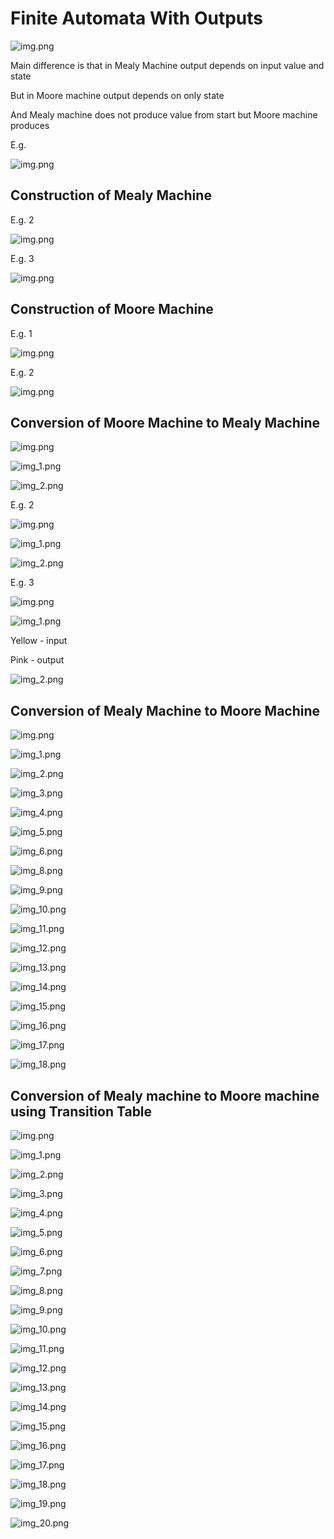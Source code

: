 # Finite Automata With Outputs

![img.png](../images/Finite_Automata_With_Outputs/Finite%20Automata%20With%20Outputs.png)

Main difference is that in Mealy Machine output depends on input value and state

But in Moore machine output depends on only state

And Mealy machine does not produce value from start but Moore machine produces

E.g.

![img.png](../images/Finite_Automata_With_Outputs/Finite%20Automata%20With%20Outputs%202.png)

## Construction of Mealy Machine

E.g. 2

![img.png](../images/Finite_Automata_With_Outputs/Finite%20Automata%20With%20Outputs%203.png)

E.g. 3

![img.png](../images/Finite_Automata_With_Outputs/Finite%20Automata%20With%20Outputs%204.png)

## Construction of Moore Machine

E.g. 1

![img.png](../images/Finite_Automata_With_Outputs/Finite%20Automata%20With%20Outputs%205.png)

E.g. 2

![img.png](../images/Finite_Automata_With_Outputs/Finite%20Automata%20With%20Outputs%206.png)

## Conversion of Moore Machine to Mealy Machine

![img.png](../images/Finite_Automata_With_Outputs/Finite%20Automata%20With%20Outputs%207.png)

![img_1.png](../images/Finite_Automata_With_Outputs/Finite%20Automata%20With%20Outputs%208.png)

![img_2.png](../images/Finite_Automata_With_Outputs/Finite%20Automata%20With%20Outputs%209.png)

E.g. 2

![img.png](../images/Finite_Automata_With_Outputs/Finite%20Automata%20With%20Outputs%2010.png)

![img_1.png](../images/Finite_Automata_With_Outputs/Finite%20Automata%20With%20Outputs%2011.png)

![img_2.png](../images/Finite_Automata_With_Outputs/Finite%20Automata%20With%20Outputs%2012.png)

E.g. 3

![img.png](../images/Finite_Automata_With_Outputs/Finite%20Automata%20With%20Outputs%2013.png)

![img_1.png](../images/Finite_Automata_With_Outputs/Finite%20Automata%20With%20Outputs%2014.png)

Yellow - input

Pink - output

![img_2.png](../images/Finite_Automata_With_Outputs/Finite%20Automata%20With%20Outputs%2015.png)

## Conversion of Mealy Machine to Moore Machine

![img.png](../images/Finite_Automata_With_Outputs/Finite%20Automata%20With%20Outputs%2016.png)

![img_1.png](../images/Finite_Automata_With_Outputs/Finite%20Automata%20With%20Outputs%2017.png)

![img_2.png](../images/Finite_Automata_With_Outputs/Finite%20Automata%20With%20Outputs%2018.png)

![img_3.png](../images/Finite_Automata_With_Outputs/Finite%20Automata%20With%20Outputs%2019.png)

![img_4.png](../images/Finite_Automata_With_Outputs/Finite%20Automata%20With%20Outputs%2020.png)

![img_5.png](../images/Finite_Automata_With_Outputs/Finite%20Automata%20With%20Outputs%2021.png)

![img_6.png](../images/Finite_Automata_With_Outputs/Finite%20Automata%20With%20Outputs%2022.png)

![img_8.png](../images/Finite_Automata_With_Outputs/Finite%20Automata%20With%20Outputs%2024.png)

![img_9.png](../images/Finite_Automata_With_Outputs/Finite%20Automata%20With%20Outputs%2025.png)

![img_10.png](../images/Finite_Automata_With_Outputs/Finite%20Automata%20With%20Outputs%2026.png)

![img_11.png](../images/Finite_Automata_With_Outputs/Finite%20Automata%20With%20Outputs%2027.png)

![img_12.png](../images/Finite_Automata_With_Outputs/Finite%20Automata%20With%20Outputs%2028.png)

![img_13.png](../images/Finite_Automata_With_Outputs/Finite%20Automata%20With%20Outputs%2029.png)

![img_14.png](../images/Finite_Automata_With_Outputs/Finite%20Automata%20With%20Outputs%2030.png)

![img_15.png](../images/Finite_Automata_With_Outputs/Finite%20Automata%20With%20Outputs%2031.png)

![img_16.png](../images/Finite_Automata_With_Outputs/Finite%20Automata%20With%20Outputs%2032.png)

![img_17.png](../images/Finite_Automata_With_Outputs/Finite%20Automata%20With%20Outputs%2033.png)

![img_18.png](../images/Finite_Automata_With_Outputs/Finite%20Automata%20With%20Outputs%2034.png)

## Conversion of Mealy machine to Moore machine using Transition Table

![img.png](../images/Finite_Automata_With_Outputs/Finite%20Automata%20With%20Outputs%2035.png)

![img_1.png](../images/Finite_Automata_With_Outputs/Finite%20Automata%20With%20Outputs%2036.png)

![img_2.png](../images/Finite_Automata_With_Outputs/Finite%20Automata%20With%20Outputs%2037.png)

![img_3.png](../images/Finite_Automata_With_Outputs/Finite%20Automata%20With%20Outputs%2038.png)

![img_4.png](../images/Finite_Automata_With_Outputs/Finite%20Automata%20With%20Outputs%2039.png)

![img_5.png](../images/Finite_Automata_With_Outputs/Finite%20Automata%20With%20Outputs%2040.png)

![img_6.png](../images/Finite_Automata_With_Outputs/Finite%20Automata%20With%20Outputs%2041.png)

![img_7.png](../images/Finite_Automata_With_Outputs/Finite%20Automata%20With%20Outputs%2042.png)

![img_8.png](../images/Finite_Automata_With_Outputs/Finite%20Automata%20With%20Outputs%2043.png)

![img_9.png](../images/Finite_Automata_With_Outputs/Finite%20Automata%20With%20Outputs%2044.png)

![img_10.png](../images/Finite_Automata_With_Outputs/Finite%20Automata%20With%20Outputs%2045.png)

![img_11.png](../images/Finite_Automata_With_Outputs/Finite%20Automata%20With%20Outputs%2046.png)

![img_12.png](../images/Finite_Automata_With_Outputs/Finite%20Automata%20With%20Outputs%2047.png)

![img_13.png](../images/Finite_Automata_With_Outputs/Finite%20Automata%20With%20Outputs%2048.png)

![img_14.png](../images/Finite_Automata_With_Outputs/Finite%20Automata%20With%20Outputs%2049.png)

![img_15.png](../images/Finite_Automata_With_Outputs/Finite%20Automata%20With%20Outputs%2050.png)

![img_16.png](../images/Finite_Automata_With_Outputs/Finite%20Automata%20With%20Outputs%2051.png)

![img_17.png](../images/Finite_Automata_With_Outputs/Finite%20Automata%20With%20Outputs%2052.png)

![img_18.png](../images/Finite_Automata_With_Outputs/Finite%20Automata%20With%20Outputs%2053.png)

![img_19.png](../images/Finite_Automata_With_Outputs/Finite%20Automata%20With%20Outputs%2054.png)

![img_20.png](../images/Finite_Automata_With_Outputs/Finite%20Automata%20With%20Outputs%2055.png)
